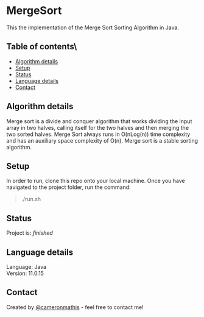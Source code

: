 # MergeSort

This the implementation of the Merge Sort Sorting Algorithm in Java.

## Table of contents\

- [Algorithm details](#Algorithm-details)
- [Setup](#setup)
- [Status](#status)
- [Language details](#Language-details)
- [Contact](#contact)

## Algorithm details

Merge sort is a divide and conquer algorithm that works dividing the input array in two halves, calling itself for the two halves and then merging the two sorted halves. Merge Sort always runs in O(nLog(n)) time complexity and has an auxiliary space complexity of O(n). Merge sort is a stable sorting algorithm.

## Setup

In order to run, clone this repo onto your local machine. Once you have navigated to the project folder, run the command:

> ./run.sh

## Status

Project is: _finished_

## Language details

Language: Java </br>
Version: 11.0.15

## Contact

Created by [@cameronmathis](https://github.com/cameronmathis/) - feel free to contact me!
